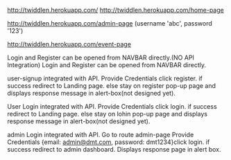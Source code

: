http://twiddlen.herokuapp.com/
http://twiddlen.herokuapp.com/home-page

http://twiddlen.herokuapp.com/admin-page (username 'abc', password '123')

http://twiddlen.herokuapp.com/event-page


Login and Register can be opened from NAVBAR directly.(NO API Integration)
Login and Register can be opened from NAVBAR directly.

user-signup integrated with API. Provide Credentials click register. if success redirect to Landing page. else stay on register pop-up page and displays response message in alert-box(not designed yet).

User Login integrated with API. Provide Credentials click login. if success redirect to Landing page. else stay on lohin pop-up page and displays response message in alert-box(not designed yet).


admin Login integrated with API. Go to route admin-page Provide Credentials {email: admin@dmt.com, password: dmt1234}click login. if success redirect to admin dashboard. Displays response page in alert box.